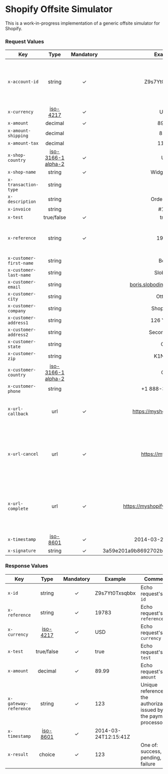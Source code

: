 Shopify Offsite Simulator
===========================

This is a work-in-progress implementation of a generic offsite simulator for Shopify.

### Request Values

| Key                        | Type                                                          | Mandatory | Example                                  | Comment                                                                          |
| -------------------------- |:-------------------------------------------------------------:|:---------:|:----------------------------------------:|----------------------------------------------------------------------------------|
| ``x-account-id``           | string                                                        | ✓         | Z9s7Yt0Txsqbbx                           | This is an account identifier assigned to the merchant by the payment processor. |
| ``x-currency``             | [iso-4217](http://en.wikipedia.org/wiki/ISO_4217)             | ✓         | USD                                      |                                                                                  |
| ``x-amount``               | decimal                                                       | ✓         | 89.99                                    |                                                                                  |
| ``x-amount-shipping``      | decimal                                                       |           | 8.99                                     |                                                                                  |
| ``x-amount-tax``           | decimal                                                       |           | 11.70                                    |                                                                                  |
| ``x-shop-country``         | [iso-3166-1 alpha-2](http://en.wikipedia.org/wiki/ISO_3166-1) | ✓         | US                                       |                                                                                  |
| ``x-shop-name``            | string                                                        | ✓         | Widgets Inc                              |                                                                                  |
| ``x-transaction-type``     | string                                                        |           |                                          |                                                                                  |
| ``x-description``          | string                                                        |           | Order #123                               |                                                                                  |
| ``x-invoice``              | string                                                        |           | #123                                     |                                                                                  |
| ``x-test``                 | true/false                                                    | ✓         | true                                     |                                                                                  |
| ``x-reference``            | string                                                        | ✓         | 19783                                    | Unique reference of an order assigned by the merchant.                           |
| ``x-customer-first-name``  | string                                                        |           | Boris                                    |                                                                                  |
| ``x-customer-last-name``   | string                                                        |           | Slobodin                                 |                                                                                  |
| ``x-customer-email``       | string                                                        |           | boris.slobodin@example.com               |                                                                                  |
| ``x-customer-city``        | string                                                        |           | Ottawa                                   |                                                                                  |
| ``x-customer-company``     | string                                                        |           | Shopify Inc                              |                                                                                  |
| ``x-customer-address1``    | string                                                        |           | 126 York St                              |                                                                                  |
| ``x-customer-address2``    | string                                                        |           | Second Floor                             |                                                                                  |
| ``x-customer-state``       | string                                                        |           | ON                                       |                                                                                  |
| ``x-customer-zip``         | string                                                        |           | K1N 5T5                                  |                                                                                  |
| ``x-customer-country``     | [iso-3166-1 alpha-2](http://en.wikipedia.org/wiki/ISO_3166-1) |           | CA                                       |                                                                                  |
| ``x-customer-phone``       | string                                                        |           | +1 888-329-0139                          |                                                                                  |
| ``x-url-callback``         | url                                                           | ✓         | https://myshopify.io/ping/1              | URL to which a callback notification should be sent asynchronously.              |
| ``x-url-cancel``           | url                                                           | ✓         | https://myshopify.io                     | URL to which customer must be redirected when they wish to quit payment flow and return to the merchant's site. |
| ``x-url-complete``         | url                                                           | ✓         | https://myshopify.io/orders/1/done       | URL to which customer must be redirected upon completing payment flow regardless of outcome. |
| ``x-timestamp``            | [iso-8601](http://en.wikipedia.org/wiki/ISO_8601)             | ✓         | 2014-03-24T12:13:12Z                     |                                                                                  |
| ``x-signature``            | string                                                        | ✓         | 3a59e201a9b8692702b8c41dcba476d4a46e5f5c |                                                                                  |

### Response Values

| Key                     | Type                                              | Mandatory | Example              | Comment                                                                 |
| ------------------------|:-------------------------------------------------:|:---------:|----------------------|-------------------------------------------------------------------------|
| ``x-id``                | string                                            | ✓         | Z9s7Yt0Txsqbbx       | Echo request's ``x-id``                                                 |
| ``x-reference``         | string                                            | ✓         | 19783                | Echo request's ``x-reference``                                          |
| ``x-currency``          | [iso-4217](http://en.wikipedia.org/wiki/ISO_4217) | ✓         | USD                  | Echo request's ``x-currency``                                           |
| ``x-test``              | true/false                                        | ✓         | true                 | Echo request's ``x-test``                                               |
| ``x-amount``            | decimal                                           | ✓         | 89.99                | Echo request's ``x-amount``                                             |
| ``x-gateway-reference`` | string                                            | ✓         | 123                  | Unique reference for the authorization issued by the payment processor. |
| ``x-timestamp``         | [iso-8601](http://en.wikipedia.org/wiki/ISO_8601) | ✓         | 2014-03-24T12:15:41Z |                                                                         |
| ``x-result``            | choice                                            | ✓         | 123                  | One of: success, pending, failure                                       |
